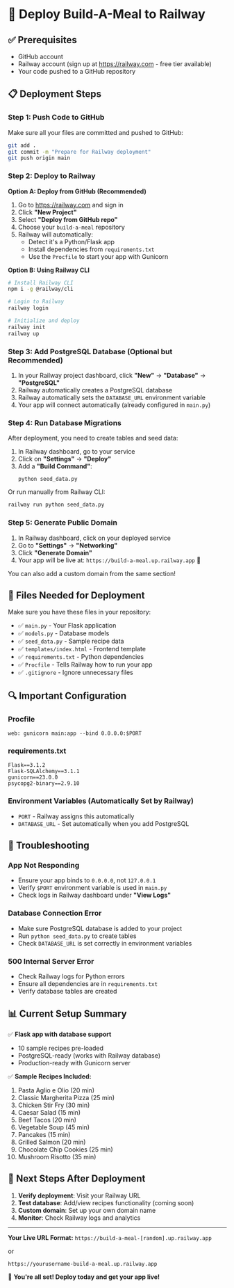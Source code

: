# 🚀 Deploy Build-A-Meal to Railway

## ✅ Prerequisites

- GitHub account
- Railway account (sign up at https://railway.com - free tier available)
- Your code pushed to a GitHub repository

## 📋 Deployment Steps

### Step 1: Push Code to GitHub

Make sure all your files are committed and pushed to GitHub:
```bash
git add .
git commit -m "Prepare for Railway deployment"
git push origin main
```

### Step 2: Deploy to Railway

**Option A: Deploy from GitHub (Recommended)**

1. Go to https://railway.com and sign in
2. Click **"New Project"**
3. Select **"Deploy from GitHub repo"**
4. Choose your `build-a-meal` repository
5. Railway will automatically:
   - Detect it's a Python/Flask app
   - Install dependencies from `requirements.txt`
   - Use the `Procfile` to start your app with Gunicorn

**Option B: Using Railway CLI**

```bash
# Install Railway CLI
npm i -g @railway/cli

# Login to Railway
railway login

# Initialize and deploy
railway init
railway up
```

### Step 3: Add PostgreSQL Database (Optional but Recommended)

1. In your Railway project dashboard, click **"New"** → **"Database"** → **"PostgreSQL"**
2. Railway automatically creates a PostgreSQL database
3. Railway automatically sets the `DATABASE_URL` environment variable
4. Your app will connect automatically (already configured in `main.py`)

### Step 4: Run Database Migrations

After deployment, you need to create tables and seed data:

1. In Railway dashboard, go to your service
2. Click on **"Settings"** → **"Deploy"** 
3. Add a **"Build Command"**:
   ```
   python seed_data.py
   ```

Or run manually from Railway CLI:
```bash
railway run python seed_data.py
```

### Step 5: Generate Public Domain

1. In Railway dashboard, click on your deployed service
2. Go to **"Settings"** → **"Networking"**
3. Click **"Generate Domain"**
4. Your app will be live at: `https://build-a-meal.up.railway.app` 🎉

You can also add a custom domain from the same section!

## 📁 Files Needed for Deployment

Make sure you have these files in your repository:

- ✅ `main.py` - Your Flask application
- ✅ `models.py` - Database models
- ✅ `seed_data.py` - Sample recipe data
- ✅ `templates/index.html` - Frontend template
- ✅ `requirements.txt` - Python dependencies
- ✅ `Procfile` - Tells Railway how to run your app
- ✅ `.gitignore` - Ignore unnecessary files

## 🔍 Important Configuration

### Procfile
```
web: gunicorn main:app --bind 0.0.0.0:$PORT
```

### requirements.txt
```
Flask==3.1.2
Flask-SQLAlchemy==3.1.1
gunicorn==23.0.0
psycopg2-binary==2.9.10
```

### Environment Variables (Automatically Set by Railway)
- `PORT` - Railway assigns this automatically
- `DATABASE_URL` - Set automatically when you add PostgreSQL

## 🐛 Troubleshooting

### App Not Responding
- Ensure your app binds to `0.0.0.0`, not `127.0.0.1`
- Verify `$PORT` environment variable is used in `main.py`
- Check logs in Railway dashboard under **"View Logs"**

### Database Connection Error
- Make sure PostgreSQL database is added to your project
- Run `python seed_data.py` to create tables
- Check `DATABASE_URL` is set correctly in environment variables

### 500 Internal Server Error
- Check Railway logs for Python errors
- Ensure all dependencies are in `requirements.txt`
- Verify database tables are created

## 📊 Current Setup Summary

✅ **Flask app with database support**
- 10 sample recipes pre-loaded
- PostgreSQL-ready (works with Railway database)
- Production-ready with Gunicorn server

✅ **Sample Recipes Included:**
1. Pasta Aglio e Olio (20 min)
2. Classic Margherita Pizza (25 min)
3. Chicken Stir Fry (30 min)
4. Caesar Salad (15 min)
5. Beef Tacos (20 min)
6. Vegetable Soup (45 min)
7. Pancakes (15 min)
8. Grilled Salmon (20 min)
9. Chocolate Chip Cookies (25 min)
10. Mushroom Risotto (35 min)

## 🎯 Next Steps After Deployment

1. **Verify deployment**: Visit your Railway URL
2. **Test database**: Add/view recipes functionality (coming soon)
3. **Custom domain**: Set up your own domain name
4. **Monitor**: Check Railway logs and analytics

---

**Your Live URL Format:**
`https://build-a-meal-[random].up.railway.app`

or

`https://yourusername-build-a-meal.up.railway.app`

🚀 **You're all set! Deploy today and get your app live!**
